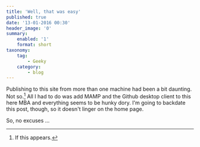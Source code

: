 ```yaml
---
title: 'Well, that was easy'
published: true
date: '13-01-2016 00:30'
header_image: '0'
summary:
    enabled: '1'
    format: short
taxonomy:
    tag:
        - Geeky
    category:
        - blog
---
```


Publishing to this site from more than one machine had been a bit daunting. Not so.[^1] All I had to do was add MAMP and the Github desktop client to this here MBA and everything seems to be hunky dory. I'm going to backdate this post, though, so it doesn't linger on the home page.

[^1]: If this appears.

So, no excuses ...